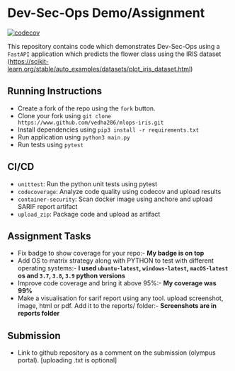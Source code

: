 # Dev-Sec-Ops Demo/Assignment

[![codecov](https://codecov.io/gh/Vedha286/devsecops-iris/branch/master/graph/badge.svg?token=34NTSARCIX)](https://codecov.io/gh/Vedha286/devsecops-iris)


This repository contains code which demonstrates Dev-Sec-Ops using a `FastAPI` application which predicts the flower class using the IRIS dataset (https://scikit-learn.org/stable/auto_examples/datasets/plot_iris_dataset.html)

## Running Instructions
- Create a fork of the repo using the `fork` button.
- Clone your fork using `git clone https://www.github.com/vedha286/mlops-iris.git`
- Install dependencies using `pip3 install -r requirements.txt`
- Run application using `python3 main.py`
- Run tests using `pytest`

## CI/CD
- `unittest`: Run the python unit tests using pytest
- `codecoverage`: Analyze code quality using codecov and upload results
- `container-security`: Scan docker image using anchore and upload SARIF report artifact
- `upload_zip`: Package code and upload as artifact


## Assignment Tasks
- Fix badge to show coverage for your repo:- **My badge is on top**
- Add OS to matrix strategy along with PYTHON to test with different operating systems:- **I used `ubuntu-latest`, `windows-latest`, `macOS-latest` os and `3.7`, `3.8`, `3.9` python versions**
- Improve code coverage and bring it above 95%:- **My coverage was 99%**
- Make a visualisation for sarif report using any tool. upload screenshot, image, html or pdf. Add it to the reports/ folder:- **Screenshots are in reports folder**

## Submission
- Link to github repository as a comment on the submission (olympus portal). [uploading .txt is optional]
